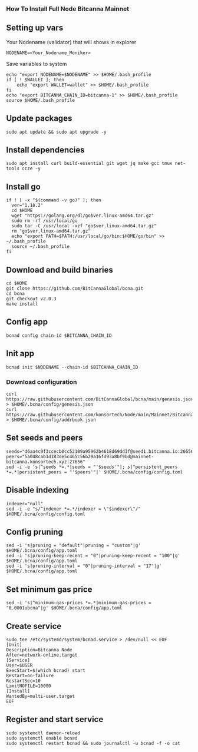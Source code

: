 ### How To Install Full Node Bitcanna Mainnet

## Setting up vars
Your Nodename (validator) that will shows in explorer
```
NODENAME=<Your_Nodename_Moniker>
```

Save variables to system
```
echo "export NODENAME=$NODENAME" >> $HOME/.bash_profile
if [ ! $WALLET ]; then
	echo "export WALLET=wallet" >> $HOME/.bash_profile
fi
echo "export BITCANNA_CHAIN_ID=bitcanna-1" >> $HOME/.bash_profile
source $HOME/.bash_profile
```

## Update packages
```
sudo apt update && sudo apt upgrade -y
```

## Install dependencies
```
sudo apt install curl build-essential git wget jq make gcc tmux net-tools ccze -y
```

## Install go
```
if ! [ -x "$(command -v go)" ]; then
  ver="1.18.2"
  cd $HOME
  wget "https://golang.org/dl/go$ver.linux-amd64.tar.gz"
  sudo rm -rf /usr/local/go
  sudo tar -C /usr/local -xzf "go$ver.linux-amd64.tar.gz"
  rm "go$ver.linux-amd64.tar.gz"
  echo "export PATH=$PATH:/usr/local/go/bin:$HOME/go/bin" >> ~/.bash_profile
  source ~/.bash_profile
fi
```

## Download and build binaries
```
cd $HOME
git clone https://github.com/BitCannaGlobal/bcna.git
cd bcna
git checkout v2.0.3
make install
```

## Config app
```
bcnad config chain-id $BITCANNA_CHAIN_ID
```

## Init app
```
bcnad init $NODENAME --chain-id $BITCANNA_CHAIN_ID
```

### Download configuration
```
curl https://raw.githubusercontent.com/BitCannaGlobal/bcna/main/genesis.json > $HOME/.bcna/config/genesis.json
curl https://raw.githubusercontent.com/konsortech/Node/main/Mainnet/Bitcanna/addrbook.json > $HOME/.bcna/config/addrbook.json
```

## Set seeds and peers
```
seeds="d6aa4c9f3ccecb0cc52109a95962b4618d69dd3f@seed1.bitcanna.io:26656,23671067d0fd40aec523290585c7d8e91034a771@seed2.bitcanna.io:26656"
peers="5a048cab1d183de5c465c56b29a16fd93a8bf9bd@mainnet-bitcanna.konsortech.xyz:27656"
sed -i -e 's|^seeds *=.*|seeds = "'$seeds'"|; s|^persistent_peers *=.*|persistent_peers = "'$peers'"|' $HOME/.bcna/config/config.toml
```

## Disable indexing
```
indexer="null"
sed -i -e "s/^indexer *=.*/indexer = \"$indexer\"/" $HOME/.bcna/config/config.toml
```

## Config pruning
```
sed -i 's|pruning = "default"|pruning = "custom"|g' $HOME/.bcna/config/app.toml
sed -i 's|pruning-keep-recent = "0"|pruning-keep-recent = "100"|g' $HOME/.bcna/config/app.toml
sed -i 's|pruning-interval = "0"|pruning-interval = "17"|g' $HOME/.bcna/config/app.toml
```

## Set minimum gas price
```
sed -i 's|^minimum-gas-prices *=.*|minimum-gas-prices = "0.0001ubcna"|g' $HOME/.bcna/config/app.toml
```

## Create service
```
sudo tee /etc/systemd/system/bcnad.service > /dev/null << EOF
[Unit]
Description=Bitcanna Node
After=network-online.target
[Service]
User=$USER
ExecStart=$(which bcnad) start
Restart=on-failure
RestartSec=10
LimitNOFILE=10000
[Install]
WantedBy=multi-user.target
EOF
```

## Register and start service
```
sudo systemctl daemon-reload
sudo systemctl enable bcnad
sudo systemctl restart bcnad && sudo journalctl -u bcnad -f -o cat
```
